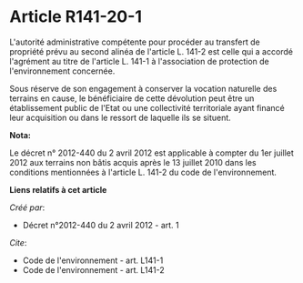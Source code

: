 # Article R141-20-1

L'autorité administrative compétente pour procéder au transfert de propriété prévu au second alinéa de l'article L. 141-2 est
celle qui a accordé l'agrément au titre de l'article L. 141-1 à l'association de protection de l'environnement concernée.

Sous réserve de son engagement à conserver la vocation naturelle des terrains en cause, le bénéficiaire de cette dévolution
peut être un établissement public de l'Etat ou une collectivité territoriale ayant financé leur acquisition ou dans le
ressort de laquelle ils se situent.

**Nota:**

Le décret n° 2012-440 du 2 avril 2012 est applicable à compter du 1er juillet 2012 aux terrains non bâtis acquis après le 13
juillet 2010 dans les conditions mentionnées à l'article L. 141-2 du code de l'environnement.

**Liens relatifs à cet article**

_Créé par_:

  - Décret n°2012-440 du 2 avril 2012 - art. 1

_Cite_:

  - Code de l'environnement - art. L141-1
  - Code de l'environnement - art. L141-2
